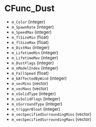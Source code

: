 # CFunc_Dust

* `m_Color` (integer)
* `m_SpawnRate` (integer)
* `m_SpeedMax` (integer)
* `m_flSizeMin` (float)
* `m_flSizeMax` (float)
* `m_DistMax` (integer)
* `m_LifetimeMin` (integer)
* `m_LifetimeMax` (integer)
* `m_DustFlags` (integer)
* `m_nModelIndex` (integer)
* `m_FallSpeed` (float)
* `m_bAffectedByWind` (integer)
* `m_vecMins` (vector)
* `m_vecMaxs` (vector)
* `m_nSolidType` (integer)
* `m_usSolidFlags` (integer)
* `m_nSurroundType` (integer)
* `m_triggerBloat` (integer)
* `m_vecSpecifiedSurroundingMins` (vector)
* `m_vecSpecifiedSurroundingMaxs` (vector)